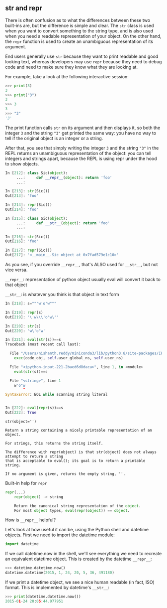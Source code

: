 ## __str__ and __repr__

There is often confusion as to what the differences between these two built-ins are, but the difference is
simple and clear. The `str` class is used when you want to convert something to the string type, and is also
used when you need a readable representation of your object. On the other hand, the `repr` function is used
to create an unambiguous representation of its argument.

End users generally use `str` because they want to print readable and good looking text, whereas developers may use `repr` because they need to debug code and need to make sure they know what they are looking at. 

For example, take a look at the following interactive session:

```python
>>> print(3)
3
>>> print("3")
3
>>> 3
3
>>> "3"
'3'
```

The print function calls `str` on its argument and then displays it, so both the integer `3` and the string `"3"`
get printed the same way: you have no way to tell if the original object is an integer or a string. 

After that, you see that simply writing the integer `3` and the string `"3"` in the REPL returns an unambiguous representation of the object: you can tell integers and strings apart, because the REPL is using repr under the hood to show
objects.

```python
In [212]: class Sic(object):
     ...:     def __repr__(object): return 'foo'
     ...:

In [213]: str(Sic())
Out[213]: 'foo'

In [214]: repr(Sic())
Out[214]: 'foo'

In [215]: class Sic(object):
     ...:     def __str__(object): return 'foo'
     ...:

In [216]: str(Sic())
Out[216]: 'foo'

In [217]: repr(Sic())
Out[217]: '<__main__.Sic object at 0x7fad579e1c10>'
```

As you see, if you override `__repr__`, that's ALSO used for `__str__`, but not vice versa.



`__repr__`: representation of python object usually eval will convert it back to that object

`__str__`: is whatever you think is that object in text form

```python
In [218]: s="""w'o"w"""

In [219]: repr(s)
Out[219]: '\'w\\\'o"w\''

In [220]: str(s)
Out[220]: 'w\'o"w'

In [221]: eval(str(s))==s
Traceback (most recent call last):

  File "/Users/nishanth.reddy/miniconda3/lib/python3.8/site-packages/IPython/core/interactiveshell.py", line 3437, in run_code
    exec(code_obj, self.user_global_ns, self.user_ns)

  File "<ipython-input-221-2baed6d8daca>", line 1, in <module>
    eval(str(s))==s

  File "<string>", line 1
    w'o"w
        ^
SyntaxError: EOL while scanning string literal


In [222]: eval(repr(s))==s
Out[222]: True
```

`str(object='')`

```
Return a string containing a nicely printable representation of an object. 

For strings, this returns the string itself. 

The difference with repr(object) is that str(object) does not always attempt to return a string 
that is acceptable to eval(); its goal is to return a printable string. 

If no argument is given, returns the empty string, ''.
```

Built-in help for `repr`

```python
repr(...)
    repr(object) -> string

    Return the canonical string representation of the object.
    For most object types, eval(repr(object)) == object.
```

How is `__repr__` helpful?

Let's look at how useful it can be, using the Python shell and datetime objects. First we need to import the datetime module:

```python
import datetime
```

If we call datetime.now in the shell, we'll see everything we need to recreate an equivalent datetime object. This is created by the datetime `__repr__`:

```python
>>> datetime.datetime.now()
datetime.datetime(2015, 1, 24, 20, 5, 36, 491180)
```

If we print a datetime object, we see a nice human readable (in fact, ISO) format. This is implemented by datetime's `__str__`:

```python
>>> print(datetime.datetime.now())
2015-01-24 20:05:44.977951
```

